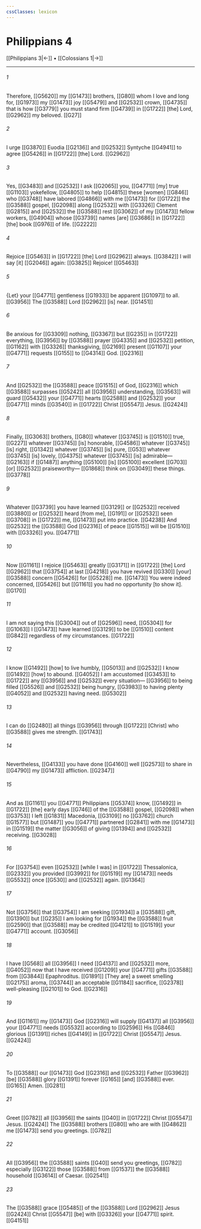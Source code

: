 ```yaml
---
cssClasses: lexicon
---
```


# Philippians 4

[[Philippians 3|←]] • [[Colossians 1|→]]

---

###### 1
Therefore, [[G5620]] my [[G1473]] brothers, [[G80]] whom I love and long for, [[G1973]] my [[G1473]] joy [[G5479]] and [[G2532]] crown, [[G4735]] that is how [[G3779]] you must stand firm [[G4739]] in [[G1722]] [the] Lord, [[G2962]] my beloved. [[G27]]

###### 2
I urge [[G3870]] Euodia [[G2136]] and [[G2532]] Syntyche [[G4941]] to agree [[G5426]] in [[G1722]] [the] Lord. [[G2962]]

###### 3
Yes, [[G3483]] and [[G2532]] I ask [[G2065]] you, [[G4771]] [my] true [[G1103]] yokefellow, [[G4805]] to help [[G4815]] these [women] [[G846]] who [[G3748]] have labored [[G4866]] with me [[G1473]] for [[G1722]] the [[G3588]] gospel, [[G2098]] along [[G2532]] with [[G3326]] Clement [[G2815]] and [[G2532]] the [[G3588]] rest [[G3062]] of my [[G1473]] fellow workers, [[G4904]] whose [[G3739]] names [are] [[G3686]] in [[G1722]] [the] book [[G976]] of life. [[G2222]]

###### 4
Rejoice [[G5463]] in [[G1722]] [the] Lord [[G2962]] always. [[G3842]] I will say [it] [[G2046]] again: [[G3825]] Rejoice! [[G5463]]

###### 5
{Let} your [[G4771]] gentleness [[G1933]] be apparent [[G1097]] to all. [[G3956]] The [[G3588]] Lord [[G2962]] [is] near. [[G1451]]

###### 6
Be anxious for [[G3309]] nothing, [[G3367]] but [[G235]] in [[G1722]] everything, [[G3956]] by [[G3588]] prayer [[G4335]] and [[G2532]] petition, [[G1162]] with [[G3326]] thanksgiving, [[G2169]] present [[G1107]] your [[G4771]] requests [[G155]] to [[G4314]] God. [[G2316]]

###### 7
And [[G2532]] the [[G3588]] peace [[G1515]] of God, [[G2316]] which [[G3588]] surpasses [[G5242]] all [[G3956]] understanding, [[G3563]] will guard [[G5432]] your [[G4771]] hearts [[G2588]] and [[G2532]] your [[G4771]] minds [[G3540]] in [[G1722]] Christ [[G5547]] Jesus. [[G2424]]

###### 8
Finally, [[G3063]] brothers, [[G80]] whatever [[G3745]] is [[G1510]] true, [[G227]] whatever [[G3745]] [is] honorable, [[G4586]] whatever [[G3745]] [is] right, [[G1342]] whatever [[G3745]] [is] pure, [[G53]] whatever [[G3745]] [is] lovely, [[G4375]] whatever [[G3745]] [is] admirable— [[G2163]] if [[G1487]] anything [[G5100]] [is] [[G5100]] excellent [[G703]] [or] [[G2532]] praiseworthy— [[G1868]] think on [[G3049]] these things. [[G3778]]

###### 9
Whatever [[G3739]] you have learned [[G3129]] or [[G2532]] received [[G3880]] or [[G2532]] heard [from me], [[G191]] or [[G2532]] seen [[G3708]] in [[G1722]] me, [[G1473]] put into practice. [[G4238]] And [[G2532]] the [[G3588]] God [[G2316]] of peace [[G1515]] will be [[G1510]] with [[G3326]] you. [[G4771]]

###### 10
Now [[G1161]] I rejoice [[G5463]] greatly [[G3171]] in [[G1722]] [the] Lord [[G2962]] that [[G3754]] at last [[G4218]] you have revived [[G330]] [your] [[G3588]] concern [[G5426]] for [[G5228]] me. [[G1473]] You were indeed concerned, [[G5426]] but [[G1161]] you had no opportunity [to show it]. [[G170]]

###### 11
I am not saying this [[G3004]] out of [[G2596]] need, [[G5304]] for [[G1063]] I [[G1473]] have learned [[G3129]] to be [[G1510]] content [[G842]] regardless of my circumstances. [[G1722]]

###### 12
I know [[G1492]] [how] to live humbly, [[G5013]] and [[G2532]] I know [[G1492]] [how] to abound. [[G4052]] I am accustomed [[G3453]] to [[G1722]] any [[G3956]] and [[G2532]] every situation— [[G3956]] to being filled [[G5526]] and [[G2532]] being hungry, [[G3983]] to having plenty [[G4052]] and [[G2532]] having need. [[G5302]]

###### 13
I can do [[G2480]] all things [[G3956]] through [[G1722]] [Christ] who [[G3588]] gives me strength. [[G1743]]

###### 14
Nevertheless, [[G4133]] you have done [[G4160]] well [[G2573]] to share in [[G4790]] my [[G1473]] affliction. [[G2347]]

###### 15
And as [[G1161]] you [[G4771]] Philippians [[G5374]] know, [[G1492]] in [[G1722]] [the] early days [[G746]] of the [[G3588]] gospel, [[G2098]] when [[G3753]] I left [[G1831]] Macedonia, [[G3109]] no [[G3762]] church [[G1577]] but [[G1487]] you [[G4771]] partnered [[G2841]] with me [[G1473]] in [[G1519]] the matter [[G3056]] of giving [[G1394]] and [[G2532]] receiving. [[G3028]]

###### 16
For [[G3754]] even [[G2532]] [while I was] in [[G1722]] Thessalonica, [[G2332]] you provided [[G3992]] for [[G1519]] my [[G1473]] needs [[G5532]] once [[G530]] and [[G2532]] again. [[G1364]]

###### 17
Not [[G3756]] that [[G3754]] I am seeking [[G1934]] a [[G3588]] gift, [[G1390]] but [[G235]] I am looking for [[G1934]] the [[G3588]] fruit [[G2590]] that [[G3588]] may be credited [[G4121]] to [[G1519]] your [[G4771]] account. [[G3056]]

###### 18
I have [[G568]] all [[G3956]] I need [[G4137]] and [[G2532]] more, [[G4052]] now that I have received [[G1209]] your [[G4771]] gifts [[G3588]] from [[G3844]] Epaphroditus. [[G1891]] [They are] a sweet smelling [[G2175]] aroma, [[G3744]] an acceptable [[G1184]] sacrifice, [[G2378]] well-pleasing [[G2101]] to God. [[G2316]]

###### 19
And [[G1161]] my [[G1473]] God [[G2316]] will supply [[G4137]] all [[G3956]] your [[G4771]] needs [[G5532]] according to [[G2596]] His [[G846]] glorious [[G1391]] riches [[G4149]] in [[G1722]] Christ [[G5547]] Jesus. [[G2424]]

###### 20
To [[G3588]] our [[G1473]] God [[G2316]] and [[G2532]] Father [[G3962]] [be] [[G3588]] glory [[G1391]] forever [[G165]] [and] [[G3588]] ever. [[G165]] Amen. [[G281]]

###### 21
Greet [[G782]] all [[G3956]] the saints [[G40]] in [[G1722]] Christ [[G5547]] Jesus. [[G2424]] The [[G3588]] brothers [[G80]] who are with [[G4862]] me [[G1473]] send you greetings. [[G782]]

###### 22
All [[G3956]] the [[G3588]] saints [[G40]] send you greetings, [[G782]] especially [[G3122]] those [[G3588]] from [[G1537]] the [[G3588]] household [[G3614]] of Caesar. [[G2541]]

###### 23
The [[G3588]] grace [[G5485]] of the [[G3588]] Lord [[G2962]] Jesus [[G2424]] Christ [[G5547]] [be] with [[G3326]] your [[G4771]] spirit. [[G4151]]

